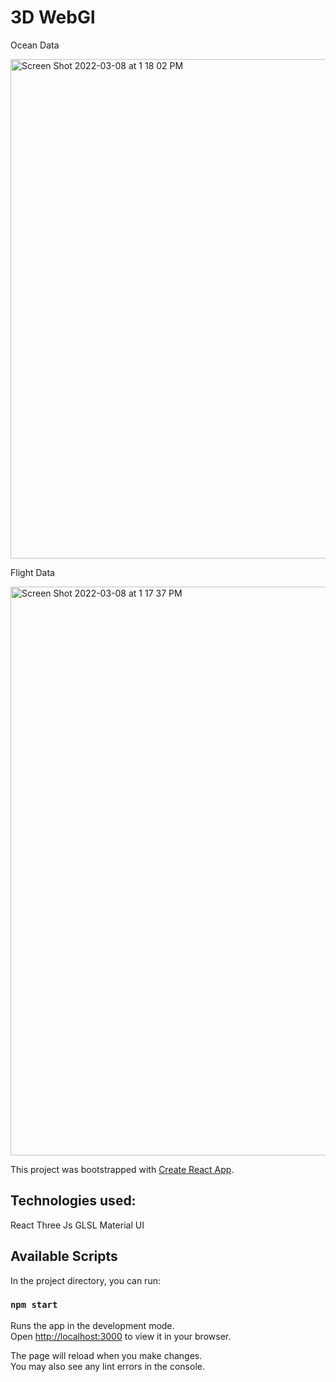 
# 3D WebGl

Ocean Data

<img width="799" alt="Screen Shot 2022-03-08 at 1 18 02 PM" src="https://user-images.githubusercontent.com/89100813/157744830-8fc2306d-d8ca-4867-b26d-23a0968211a6.png">

Flight Data

<img width="910" alt="Screen Shot 2022-03-08 at 1 17 37 PM" src="https://user-images.githubusercontent.com/89100813/157745108-13d6a50f-b501-42c0-b1cc-e9e72dc539d2.png">




This project was bootstrapped with [Create React App](https://github.com/facebook/create-react-app).

## Technologies used:
React
Three Js
GLSL
Material UI

## Available Scripts

In the project directory, you can run:

### `npm start`

Runs the app in the development mode.\
Open [http://localhost:3000](http://localhost:3000) to view it in your browser.

The page will reload when you make changes.\
You may also see any lint errors in the console.
